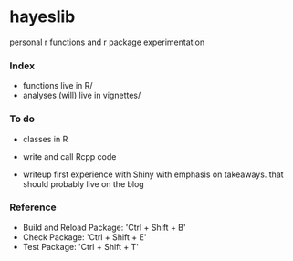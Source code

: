 # hayeslib
personal r functions and r package experimentation

### Index

* functions live in R/
* analyses (will) live in vignettes/

### To do

* classes in R
* write and call Rcpp code

* writeup first experience with Shiny with emphasis on takeaways. that should probably live on the blog 

### Reference

* Build and Reload Package:  'Ctrl + Shift + B'
* Check Package:             'Ctrl + Shift + E'
* Test Package:              'Ctrl + Shift + T'

